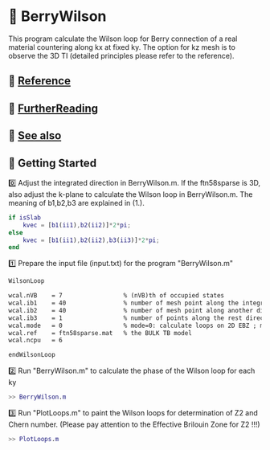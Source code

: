 # 🧭 BerryWilson

This program calculate the Wilson loop for Berry connection of a real material countering along kx at fixed ky. The option for kz mesh is to observe the 3D TI (detailed principles please refer to the reference).

## 📓 [Reference](./Yu-2011-Equivalent-expression-of-z2-topological-invariant-using-non-Abelian-connection.pdf)

## 📓 [FurtherReading](./Fidkowski-2011-Model-characterization-of-gapless-edge-modes-of-TI-using-intermediate-BZ-functions.pdf)

## 📓 [See also](./2018%20Topological%20Crystalline%20Insulators.pdf)

## 🔰 Getting Started

0️⃣ Adjust the integrated direction in BerryWilson.m. If the ftn58sparse is 3D, also adjust the k-plane to calculate the Wilson loop in BerryWilson.m. The meaning of b1,b2,b3 are explained in (1.).

```Matlab
if isSlab 
    kvec = [b1(ii1),b2(ii2)]*2*pi;
else   
    kvec = [b1(ii1),b2(ii2),b3(ii3)]*2*pi;
end
```

1️⃣ Prepare the input file (input.txt) for the program "BerryWilson.m"

```txt
WilsonLoop

wcal.nVB    = 7                 % (nVB)th of occupied states 
wcal.ib1    = 40                % number of mesh point along the integrated direction on k-plane
wcal.ib2    = 40                % number of mesh point along another direction on k-plane
wcal.ib3    = 1                 % number of points along the rest direction to indicate the k-plane 
wcal.mode   = 0                 % mode=0: calculate loops on 2D EBZ ; mode=1: calculate loops on full 2D BZ
wcal.ref    = ftn58sparse.mat   % the BULK TB model
wcal.ncpu   = 6                 

endWilsonLoop
```

2️⃣ Run "BerryWilson.m" to calculate the phase of the Wilson loop for each ky

```Matlab
>> BerryWilson.m
```

3️⃣ Run "PlotLoops.m" to paint the Wilson loops for determination of Z2 and Chern number. (Please pay attention to the Effective Brilouin Zone for Z2 !!!)

```Matlab
>> PlotLoops.m
